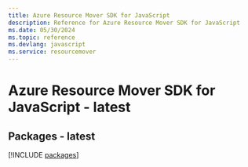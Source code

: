 ```yaml
---
title: Azure Resource Mover SDK for JavaScript
description: Reference for Azure Resource Mover SDK for JavaScript
ms.date: 05/30/2024
ms.topic: reference
ms.devlang: javascript
ms.service: resourcemover
---
```

# Azure Resource Mover SDK for JavaScript - latest
## Packages - latest
[!INCLUDE [packages](resource-mover-index.md)]